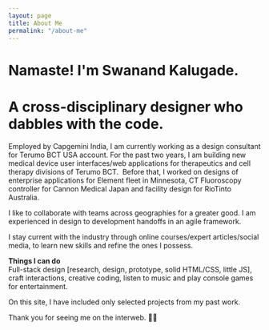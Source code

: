 ```yaml
---
layout: page
title: About Me
permalink: "/about-me"
---
```


# Namaste! I'm Swanand Kalugade.
# A cross-disciplinary designer who dabbles with the code.  

Employed by Capgemini India, I am currently working as a design consultant for Terumo BCT USA account. For the past two years, I am building new medical device user interfaces/web applications for therapeutics and cell therapy divisions of Terumo BCT. 
Before that, I worked on designs of enterprise applications for Element fleet in Minnesota, CT Fluoroscopy controller for Cannon Medical Japan and facility design for RioTinto Australia.  

I like to collaborate with teams across geographies for a greater good. I am experienced in design to development handoffs in an agile framework.  

I stay current with the industry through online courses/expert articles/social media, to learn new skills and refine the ones I possess.  

**Things I can do**  
Full-stack design [research, design, prototype, solid HTML/CSS, little JS], craft interactions, creative coding, listen to music and play console games for entertainment.  

On this site, I have included only selected projects from my past work.  

Thank you for seeing me on the interweb. 🙏🏼
